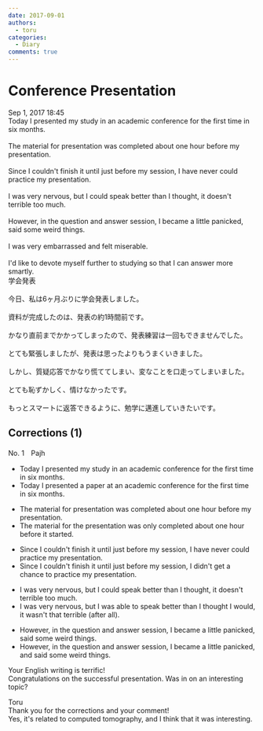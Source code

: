 ```yaml
---
date: 2017-09-01
authors:
  - toru
categories:
  - Diary
comments: true
---
```


# Conference Presentation
<div class="date">Sep 1, 2017 18:45</div>
<div id="post"><div id="body_show_ori">
Today I presented my study in an academic conference for the first time in six months.<br/><br/>The material for presentation was completed about one hour before my presentation.<br/><br/>Since I couldn't finish it until just before my session, I have never could practice my presentation.<br/><br/>I was very nervous, but I could speak better than I thought, it doesn't terrible too much.<br/><br/>However, in the question and answer session, I became a little panicked, said some weird things.<br/><br/>I was very embarrassed and felt miserable.<br/><br/>I'd like to devote myself further to studying so that I can answer more smartly.
</div></div>

<!-- more -->

<div id="post_ja"><div id="body_show_mo">
学会発表<br/><br/>今日、私は6ヶ月ぶりに学会発表しました。<br/><br/>資料が完成したのは、発表の約1時間前です。<br/><br/>かなり直前までかかってしまったので、発表練習は一回もできませんでした。<br/><br/>とても緊張しましたが、発表は思ったよりもうまくいきました。<br/><br/>しかし、質疑応答でかなり慌ててしまい、変なことを口走ってしまいました。<br/><br/>とても恥ずかしく、情けなかったです。<br/><br/>もっとスマートに返答できるように、勉学に邁進していきたいです。
</div></div>

## Corrections (1)
<div id="block"><div class="first_name"> No. 1　<span class="just_name">Pajh</span></div><div id="block2">
<ul class="correction_field">
<li class="incorrect">Today I presented my study in an academic conference for the first time in six months.</li>
<li class="corrected correct">
Today I presented <span class="f_blue">a paper</span> <span class="f_red">at</span> an academic conference for the first time in six months.
</li>
</ul>
<ul class="correction_field">
<li class="incorrect">The material for presentation was completed about one hour before my presentation.</li>
<li class="corrected correct">
The material for <span class="f_blue">the</span> presentation was <span class="f_red">only</span> completed about one hour before <span class="f_blue">it started</span>.
</li>
</ul>
<ul class="correction_field">
<li class="incorrect">Since I couldn't finish it until just before my session, I have never could practice my presentation.</li>
<li class="corrected correct">
Since I couldn't finish it until just before my session, I <span class="f_blue">didn't get a chance to</span> practice<span class="f_gray"><span class="sline"> my presentation</span></span>.
</li>
</ul>
<ul class="correction_field">
<li class="incorrect">I was very nervous, but I could speak better than I thought, it doesn't terrible too much.</li>
<li class="corrected correct">
I was very nervous, but I <span class="f_red">was able to</span> speak better than I thought <span class="f_blue">I would</span>, <span class="f_blue">it wasn't that terrible</span> <span class="f_gray">(after all)</span>.
</li>
</ul>
<ul class="correction_field">
<li class="incorrect">However, in the question and answer session, I became a little panicked, said some weird things.</li>
<li class="corrected correct">
However, in the question and answer session, I became a little panicked, <span class="f_red">and</span> said some weird things.
</li>
</ul>
<p class="comment_small">
 Your English writing is terrific!
 <br/>
 Congratulations on the successful presentation.  Was in on an interesting topic?
</p>

</div><div class="name"><span class="just_name">Toru</span><br>
Thank you for the corrections and your comment!<br/>Yes, it's related to computed tomography, and I think that it was interesting.
</div>
</div>
